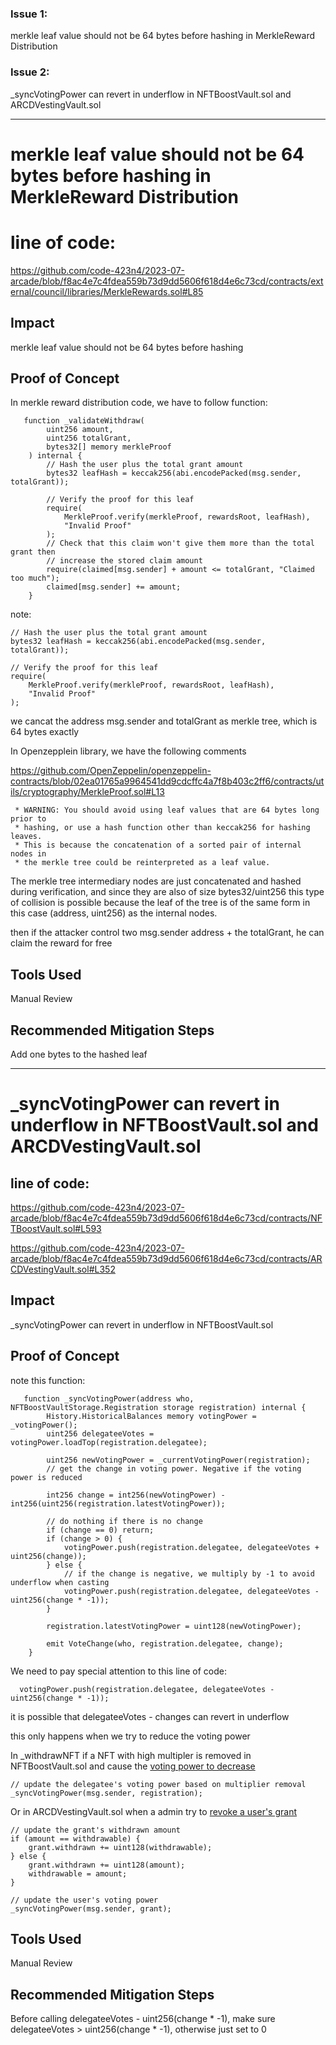 ### Issue 1:

merkle leaf value should not be 64 bytes before hashing in MerkleReward Distribution

###  Issue 2:

_syncVotingPower can revert in underflow in NFTBoostVault.sol and ARCDVestingVault.sol

-------

# merkle leaf value should not be 64 bytes before hashing in MerkleReward Distribution

# line of code:

https://github.com/code-423n4/2023-07-arcade/blob/f8ac4e7c4fdea559b73d9dd5606f618d4e6c73cd/contracts/external/council/libraries/MerkleRewards.sol#L85

## Impact

merkle leaf value should not be 64 bytes before hashing

## Proof of Concept

In merkle reward distribution code, we have to follow function:

```solidity
   function _validateWithdraw(
        uint256 amount,
        uint256 totalGrant,
        bytes32[] memory merkleProof
    ) internal {
        // Hash the user plus the total grant amount
        bytes32 leafHash = keccak256(abi.encodePacked(msg.sender, totalGrant));

        // Verify the proof for this leaf
        require(
            MerkleProof.verify(merkleProof, rewardsRoot, leafHash),
            "Invalid Proof"
        );
        // Check that this claim won't give them more than the total grant then
        // increase the stored claim amount
        require(claimed[msg.sender] + amount <= totalGrant, "Claimed too much");
        claimed[msg.sender] += amount;
    }
```

note:

```solidity
// Hash the user plus the total grant amount
bytes32 leafHash = keccak256(abi.encodePacked(msg.sender, totalGrant));

// Verify the proof for this leaf
require(
	MerkleProof.verify(merkleProof, rewardsRoot, leafHash),
	"Invalid Proof"
);
```

we cancat the address msg.sender and totalGrant as merkle tree, which is 64 bytes exactly

In Openzepplein library, we have the following comments

https://github.com/OpenZeppelin/openzeppelin-contracts/blob/02ea01765a9964541dd9cdcffc4a7f8b403c2ff6/contracts/utils/cryptography/MerkleProof.sol#L13

```solidity
 * WARNING: You should avoid using leaf values that are 64 bytes long prior to
 * hashing, or use a hash function other than keccak256 for hashing leaves.
 * This is because the concatenation of a sorted pair of internal nodes in
 * the merkle tree could be reinterpreted as a leaf value.
```

The merkle tree intermediary nodes are just concatenated and hashed during verification, and since they are also of size bytes32/uint256 this type of collision is possible because the leaf of the tree is of the same form in this case (address, uint256) as the internal nodes.

then if the attacker control two msg.sender address + the totalGrant, he can claim the reward for free

## Tools Used

Manual Review

## Recommended Mitigation Steps

Add one bytes to the hashed leaf

--------

# _syncVotingPower can revert in underflow in NFTBoostVault.sol and ARCDVestingVault.sol

## line of code:

https://github.com/code-423n4/2023-07-arcade/blob/f8ac4e7c4fdea559b73d9dd5606f618d4e6c73cd/contracts/NFTBoostVault.sol#L593

https://github.com/code-423n4/2023-07-arcade/blob/f8ac4e7c4fdea559b73d9dd5606f618d4e6c73cd/contracts/ARCDVestingVault.sol#L352

## Impact

_syncVotingPower can revert in underflow in NFTBoostVault.sol

## Proof of Concept

note this function:

```solidity
   function _syncVotingPower(address who, NFTBoostVaultStorage.Registration storage registration) internal {
        History.HistoricalBalances memory votingPower = _votingPower();
        uint256 delegateeVotes = votingPower.loadTop(registration.delegatee);

        uint256 newVotingPower = _currentVotingPower(registration);
        // get the change in voting power. Negative if the voting power is reduced

        int256 change = int256(newVotingPower) - int256(uint256(registration.latestVotingPower));

        // do nothing if there is no change
        if (change == 0) return;
        if (change > 0) {
            votingPower.push(registration.delegatee, delegateeVotes + uint256(change));
        } else {
            // if the change is negative, we multiply by -1 to avoid underflow when casting
            votingPower.push(registration.delegatee, delegateeVotes - uint256(change * -1));
        }

        registration.latestVotingPower = uint128(newVotingPower);

        emit VoteChange(who, registration.delegatee, change);
    }

```

We need to pay special attention to this line of code:

```solidity
  votingPower.push(registration.delegatee, delegateeVotes - uint256(change * -1));
```

it is possible that delegateeVotes - changes can revert in underflow

this only happens when we try to reduce the voting power

In _withdrawNFT if a NFT with high multipler is removed in NFTBoostVault.sol and cause the [voting power to decrease](https://github.com/code-423n4/2023-07-arcade/blob/f8ac4e7c4fdea559b73d9dd5606f618d4e6c73cd/contracts/NFTBoostVault.sol#L569)

```solidity
// update the delegatee's voting power based on multiplier removal
_syncVotingPower(msg.sender, registration);
```

Or in ARCDVestingVault.sol when a admin try to [revoke a user's grant](https://github.com/code-423n4/2023-07-arcade/blob/f8ac4e7c4fdea559b73d9dd5606f618d4e6c73cd/contracts/ARCDVestingVault.sol#L175)

```solidity
// update the grant's withdrawn amount
if (amount == withdrawable) {
	grant.withdrawn += uint128(withdrawable);
} else {
	grant.withdrawn += uint128(amount);
	withdrawable = amount;
}

// update the user's voting power
_syncVotingPower(msg.sender, grant);
```

## Tools Used

Manual Review

## Recommended Mitigation Steps

Before calling delegateeVotes - uint256(change * -1), make sure delegateeVotes > uint256(change * -1), otherwise just set to 0




